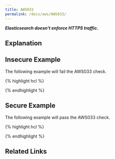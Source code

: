 ```yaml
---
title: AWS033
permalink: /docs/aws/AWS033/
---
```


***Elasticsearch doesn't enforce HTTPS traffic.***

## Explanation



## Insecure Example

The following example will fail the AWS033 check.

{% highlight hcl %}

{% endhighlight %}

## Secure Example

The following example will pass the AWS033 check.

{% highlight hcl %}

{% endhighlight %}

## Related Links


